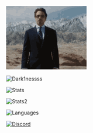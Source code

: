 <IMG SRC="img/welcome.gif">
<p> <img src="https://komarev.com/ghpvc/?username=Dark1nessss&label=Profile%20views&color=0e75b6&style=flat" alt="Dark1nessss" /> </p>
<p> <img alt="Stats" src="https://my-readme-five.vercel.app/api?username=Dark1nessss&count_private=true&show_icons=true&show_icons=true&theme=dracula" /> </p>
<p> <img alt="Stats2" src="https://github-readme-streak-stats.herokuapp.com/?user=Dark1nessss&theme=dracula" /> </p>
<p> <img alt="Languages" src="https://my-readme-five.vercel.app/api/top-langs/?username=&layout=compact&langs_count=10&show_icons=true&theme=dracula" /> </p>
<a href="https://discord.com/users/573985538680553485"><img src="https://lanyard.cnrad.dev/api/573985538680553485?borderRadius=20px&bg=00000000" alt="Discord" /></a>
